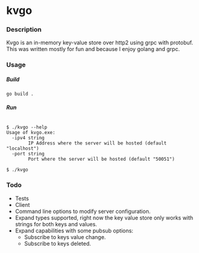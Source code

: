   # kvgo

### Description

Kvgo is an in-memory key-value store over http2 using grpc with protobuf.
This was written mostly for fun and because I enjoy golang and grpc.  


### Usage
##### Build
```shell script
go build .
```
##### Run
```shell script

$ ./kvgo --help
Usage of kvgo.exe:
  -ipv4 string
        IP Address where the server will be hosted (default "localhost")
  -port string
        Port where the server will be hosted (default "50051")

$ ./kvgo
```


### Todo

- Tests
- Client
- Command line options to modify server configuration.
- Expand types supported, right now the key value store only works with strings for both keys and values.
- Expand capabilities with some pubsub options:
    * Subscribe to keys value change.
    * Subscribe to keys deleted.







 